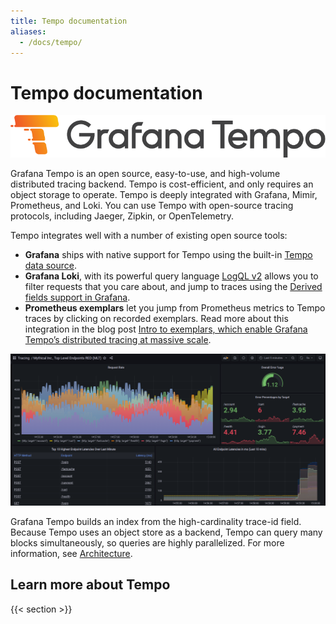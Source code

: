 ```yaml
---
title: Tempo documentation
aliases:
  - /docs/tempo/
---
```


# Tempo documentation

<p align="center"><img src="logo_and_name.png" alt="Tempo Logo"></p>

Grafana Tempo is an open source, easy-to-use, and high-volume distributed tracing backend. Tempo is cost-efficient, and only requires an object storage to operate. Tempo is deeply integrated with Grafana, Mimir, Prometheus, and Loki. You can use Tempo with open-source tracing protocols, including Jaeger, Zipkin, or OpenTelemetry.

Tempo integrates well with a number of existing open source tools:

- **Grafana** ships with native support for Tempo using the built-in [Tempo data source](https://grafana.com/docs/grafana/latest/datasources/tempo/).
- **Grafana Loki**, with its powerful query language [LogQL v2](https://grafana.com/blog/2020/10/28/loki-2.0-released-transform-logs-as-youre-querying-them-and-set-up-alerts-within-loki/) allows you to filter requests that you care about, and jump to traces using the [Derived fields support in Grafana](https://grafana.com/docs/grafana/latest/datasources/loki/#derived-fields).
- **Prometheus exemplars** let you jump from Prometheus metrics to Tempo traces by clicking on recorded exemplars. Read more about this integration in the blog post [Intro to exemplars, which enable Grafana Tempo’s distributed tracing at massive scale](https://grafana.com/blog/2021/03/31/intro-to-exemplars-which-enable-grafana-tempos-distributed-tracing-at-massive-scale/).

<p align="center"><img src="getting-started/assets/trace_custom_metrics_dash.png" alt="Trace visualization in Grafana "></p>

Grafana Tempo builds an index from the high-cardinality trace-id field. Because Tempo uses an object store as a backend, Tempo can query many blocks simultaneously, so queries are highly parallelized.
For more information, see [Architecture](https://grafana.com/docs/tempo/latest/operations/architecture/).

## Learn more about Tempo

{{< section >}}
